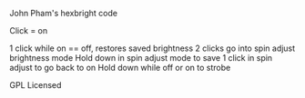 John Pham's hexbright code

Click = on

1 click while on == off, restores saved brightness
2 clicks go into spin adjust brightness mode
Hold down in spin adjust mode to save
1 click in spin adjust to go back to on
Hold down while off or on to strobe


GPL Licensed

